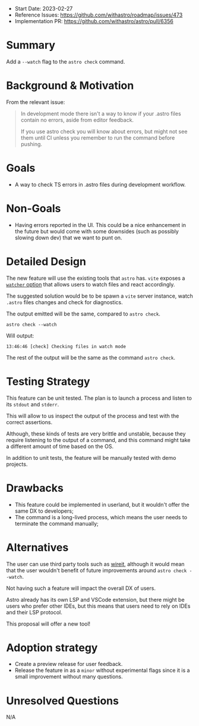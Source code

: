 <!--
  Note: You are probably looking for `stage-1--discussion-template.md`!
  This template is reserved for anyone championing an already-approved proposal.

  Community members who would like to propose an idea or feature should begin
  by creating a GitHub Discussion. See the repo README.md for more info.

  To use this template: create a new, empty file in the repo under `proposals/${ID}.md`.
  Replace `${ID}` with the official accepted proposal ID, found in the GitHub Issue
  of the accepted proposal.
-->

- Start Date: 2023-02-27
- Reference Issues: https://github.com/withastro/roadmap/issues/473
- Implementation PR: https://github.com/withastro/astro/pull/6356

# Summary

Add a `--watch` flag to the `astro check` command.

# Background & Motivation

From the relevant issue:

> In development mode there isn't a way to know if your .astro files contain no errors,
> aside from editor feedback.
>
> If you use astro check you will know about errors, but might not see them until CI unless you remember to run the command before pushing.

# Goals

- A way to check TS errors in .astro files during development workflow.

# Non-Goals

- Having errors reported in the UI. This could be a nice enhancement in the future but would come with some downsides (such as possibly slowing down dev) that we want to punt on.

# Detailed Design

The new feature will use the existing tools that `astro` has. `vite` exposes a [`watcher` option](https://vitejs.dev/config/server-options.html#server-watch)
that allows users to watch files and react accordingly.

The suggested solution would be to be spawn a `vite` server instance, watch `.astro` files changes and
check for diagnostics.

The output emitted will be the same, compared to `astro check`.

```shell
astro check --watch
```

Will output:

```block
13:46:46 [check] Checking files in watch mode
```

The rest of the output will be the same as the command `astro check`.

# Testing Strategy

This feature can be unit tested. The plan is to launch a process and listen to its `stdout` and `stderr`.

This will allow to us inspect the output of the process and test with the correct assertions.

Although, these kinds of tests are very brittle and unstable, because they require
listening to the output of a command, and this command might take a different amount of time based on the OS.

In addition to unit tests, the feature will be manually tested with demo projects.

# Drawbacks

- This feature could be implemented in userland, but it wouldn't offer the same DX to
  developers;
- The command is a long-lived process, which means the user needs to terminate the command
  manually;

# Alternatives

The user can use third party tools such as [wireit](https://github.com/google/wireit), although it would mean
that the user wouldn't benefit of future improvements around `astro check --watch`.

Not having such a feature will impact the overall DX of users.

Astro already has its own LSP and VSCode extension, but there might be users who prefer other IDEs,
but this means that users need to rely on IDEs and their LSP protocol.

This proposal will offer a new tool!

# Adoption strategy

- Create a preview release for user feedback.
- Release the feature in as a `minor` without experimental flags since it is a small improvement without many questions.

# Unresolved Questions

N/A
